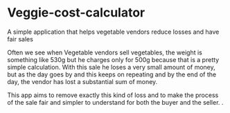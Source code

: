# Veggie-cost-calculator
A simple application that helps vegetable vendors reduce losses and have fair sales

Often we see when Vegetable vendors sell vegetables, the weight is something like 530g but he charges only for 500g because that is a pretty simple calculation. With this sale he loses a very small amount of money, but as the day goes by and this keeps on repeating and by the end of the day, the vendor has lost a substantial sum of money.

This app aims to remove exactly this kind of loss and to make the process of the sale fair and simpler to understand for both the buyer and the seller.
.

